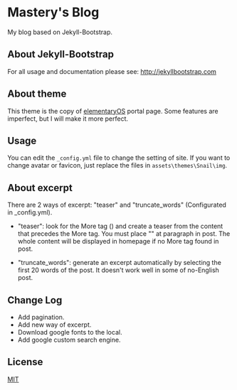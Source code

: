 # Mastery's Blog

My blog based on Jekyll-Bootstrap.

## About Jekyll-Bootstrap

For all usage and documentation please see: <http://jekyllbootstrap.com>

## About theme

This theme is the copy of [elementaryOS](http://elementaryos.org) portal page. Some features are imperfect, but I will make it more perfect.

## Usage

You can edit the `_config.yml` file to change the setting of site. If you want to change avatar or favicon, just replace the files in `assets\themes\Snail\img`.

## About excerpt

There are 2 ways of excerpt: "teaser" and "truncate_words" (Configurated in _config.yml).

 * "teaser": look for the More tag (<!--more-->) and create a teaser from the content that precedes the More tag.
You must place "<!--more-->" at paragraph in post. The whole content will be displayed in homepage if no More tag found in post.

 * "truncate_words": generate an excerpt automatically by selecting the first 20 words of the post. It doesn't work well in some of no-English post.

## Change Log

 * Add pagination.
 * Add new way of excerpt.
 * Download google fonts to the local.
 * Add google custom search engine.

## License

[MIT](http://opensource.org/licenses/MIT)
